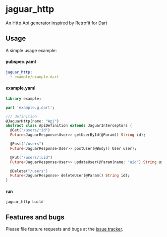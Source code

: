 # jaguar_http

An Http Api generator inspired by Retrofit for Dart

## Usage

A simple usage example:

#### pubspec.yaml

```yaml
jaguar_http:
  - example/example.dart
```

#### example.yaml

```dart
library example;

part 'example.g.dart';

/// definition
@JaguarHttp(name: "Api")
abstract class ApiDefinition extends JaguarInterceptors {
  @Get("/users/:id")
  Future<JaguarResponse<User>> getUserById(@Param() String id);

  @Post("/users")
  Future<JaguarResponse<User>> postUser(@Body() User user);

  @Put("/users/:uid")
  Future<JaguarResponse<User>> updateUser(@Param(name: "uid") String userId, @Body() User user);

  @Delete("/users")
  Future<JaguarResponse> deleteUser(@Param() String id);
}
```


#### run
`jaguar_http build`

## Features and bugs

Please file feature requests and bugs at the [issue tracker][tracker].

[tracker]: http://example.com/issues/replaceme
